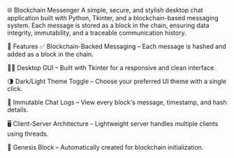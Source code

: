 🌐 Blockchain Messenger
A simple, secure, and stylish desktop chat application built with Python, Tkinter, and a blockchain-based messaging system. Each message is stored as a block in the chain, ensuring data integrity, immutability, and a traceable communication history.

🚀 Features
✅ Blockchain-Backed Messaging – Each message is hashed and added as a block in the chain.

🧑‍💻 Desktop GUI – Built with Tkinter for a responsive and clean interface.

🌗 Dark/Light Theme Toggle – Choose your preferred UI theme with a single click.

🔐 Immutable Chat Logs – View every block's message, timestamp, and hash details.

🖥️ Client-Server Architecture – Lightweight server handles multiple clients using threads.

📜 Genesis Block – Automatically created for blockchain initialization.

